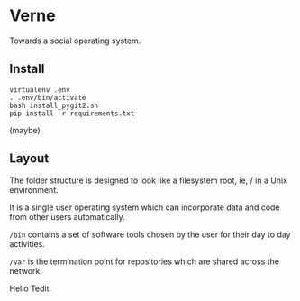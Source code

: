 Verne
=====

Towards a social operating system.

Install
-------

    virtualenv .env
    . .env/bin/activate
    bash install_pygit2.sh
    pip install -r requirements.txt

(maybe)

Layout
------

The folder structure is designed to look like a filesystem root, ie, / in a Unix environment.

It is a single user operating system which can incorporate data and code from other users automatically.

`/bin` contains a set of software tools chosen by the user for their day to day activities.

`/var` is the termination point for repositories which are shared across the network.


Hello Tedit.
